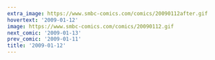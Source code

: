 ```yaml
---
extra_image: https://www.smbc-comics.com/comics/20090112after.gif
hovertext: '2009-01-12'
image: https://www.smbc-comics.com/comics/20090112.gif
next_comic: '2009-01-13'
prev_comic: '2009-01-11'
title: '2009-01-12'
---
```


